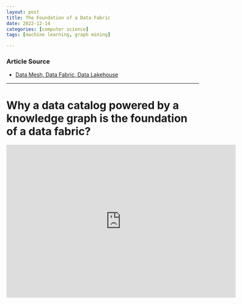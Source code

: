 ```yaml
---
layout: post
title: The Foundation of a Data Fabric
date: 2022-12-14
categories: [computer science]
tags: [machine learning, graph mining]

---
```


### Article Source

* [Data Mesh, Data Fabric, Data Lakehouse](https://www.youtube.com/watch?v=SxmcbuksxS4)


---

# Why a data catalog powered by a knowledge graph is the foundation of a data fabric?


<iframe width="600" height="400" src="https://www.youtube.com/embed/SxmcbuksxS4" title="YouTube video player" frameborder="0" allow="accelerometer; autoplay; clipboard-write; encrypted-media; gyroscope; picture-in-picture" allowfullscreen></iframe>
